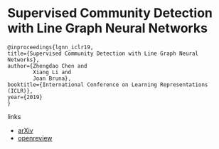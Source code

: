 # Supervised Community Detection with Line Graph Neural Networks

```
@inproceedings{lgnn_iclr19,    
title={Supervised Community Detection with Line Graph Neural Networks},    
author={Zhengdao Chen and
        Xiang Li and
        Joan Bruna},    
booktitle={International Conference on Learning Representations (ICLR)},    
year={2019}   
}
```

links
- [arXiv](https://arxiv.org/abs/1705.08415)
- [openreview](https://openreview.net/forum?id=H1g0Z3A9Fm)
